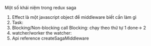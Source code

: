 Một số khái niệm trong redux saga
1. Effect là một javascript object để middleware biết cần làm gì
2. Task: 
3. Blocking/Non-blocking call
  Blocking: chạy theo thứ tự 1 done-> 2
4. watcher/worker
the watcher: 
5. Api reference
createSagaMiddleware